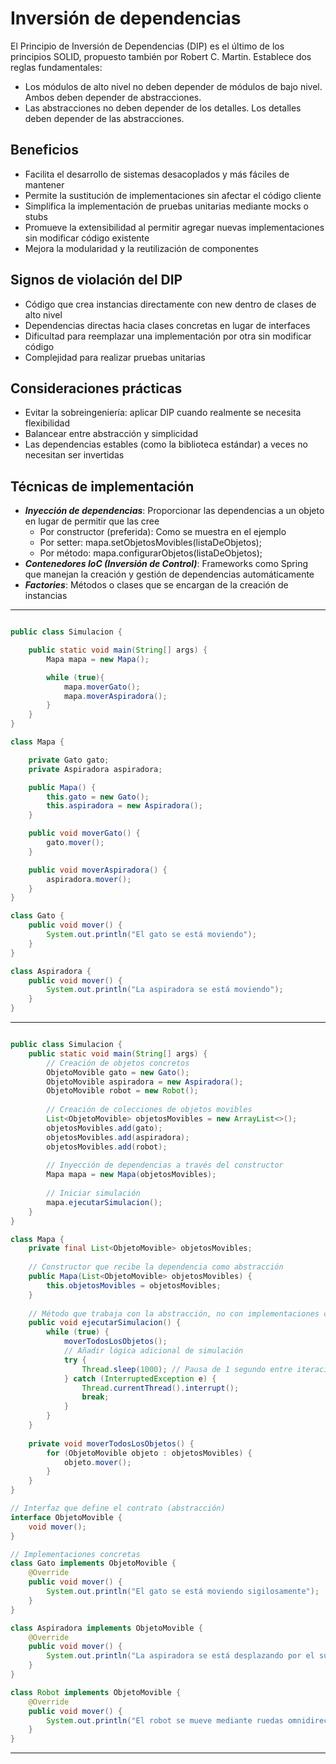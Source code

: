# Inversión de dependencias

El Principio de Inversión de Dependencias (DIP) es el último de los principios SOLID, propuesto también por Robert C. Martin. Establece dos reglas fundamentales:

- Los módulos de alto nivel no deben depender de módulos de bajo nivel. Ambos deben depender de abstracciones.
- Las abstracciones no deben depender de los detalles. Los detalles deben depender de las abstracciones.

## Beneficios

- Facilita el desarrollo de sistemas desacoplados y más fáciles de mantener
- Permite la sustitución de implementaciones sin afectar el código cliente
- Simplifica la implementación de pruebas unitarias mediante mocks o stubs
- Promueve la extensibilidad al permitir agregar nuevas implementaciones sin modificar código existente
- Mejora la modularidad y la reutilización de componentes

## Signos de violación del DIP

- Código que crea instancias directamente con new dentro de clases de alto nivel
- Dependencias directas hacia clases concretas en lugar de interfaces
- Dificultad para reemplazar una implementación por otra sin modificar código
- Complejidad para realizar pruebas unitarias

## Consideraciones prácticas

- Evitar la sobreingeniería: aplicar DIP cuando realmente se necesita flexibilidad
- Balancear entre abstracción y simplicidad
- Las dependencias estables (como la biblioteca estándar) a veces no necesitan ser invertidas

## Técnicas de implementación

- ***Inyección de dependencias***: Proporcionar las dependencias a un objeto en lugar de permitir que las cree
  - Por constructor (preferida): Como se muestra en el ejemplo
  - Por setter: mapa.setObjetosMovibles(listaDeObjetos);
  - Por método: mapa.configurarObjetos(listaDeObjetos);
- ***Contenedores IoC (Inversión de Control)***: Frameworks como Spring que manejan la creación y gestión de dependencias automáticamente
- ***Factories***: Métodos o clases que se encargan de la creación de instancias

---

```java

public class Simulacion {

    public static void main(String[] args) {
        Mapa mapa = new Mapa();

        while (true){
            mapa.moverGato();
            mapa.moverAspiradora();
        }
    }
}

class Mapa {

    private Gato gato;
    private Aspiradora aspiradora;

    public Mapa() {
        this.gato = new Gato();
        this.aspiradora = new Aspiradora();
    }

    public void moverGato() {
        gato.mover();
    }

    public void moverAspiradora() {
        aspiradora.mover();
    }
}

class Gato {
    public void mover() {
        System.out.println("El gato se está moviendo");
    }
}

class Aspiradora {
    public void mover() {
        System.out.println("La aspiradora se está moviendo");
    }
}
```

---

```java

public class Simulacion {
    public static void main(String[] args) {
        // Creación de objetos concretos
        ObjetoMovible gato = new Gato();
        ObjetoMovible aspiradora = new Aspiradora();
        ObjetoMovible robot = new Robot();
        
        // Creación de colecciones de objetos movibles
        List<ObjetoMovible> objetosMovibles = new ArrayList<>();
        objetosMovibles.add(gato);
        objetosMovibles.add(aspiradora);
        objetosMovibles.add(robot);
        
        // Inyección de dependencias a través del constructor
        Mapa mapa = new Mapa(objetosMovibles);
        
        // Iniciar simulación
        mapa.ejecutarSimulacion();
    }
}

class Mapa {
    private final List<ObjetoMovible> objetosMovibles;
    
    // Constructor que recibe la dependencia como abstracción
    public Mapa(List<ObjetoMovible> objetosMovibles) {
        this.objetosMovibles = objetosMovibles;
    }
    
    // Método que trabaja con la abstracción, no con implementaciones concretas
    public void ejecutarSimulacion() {
        while (true) {
            moverTodosLosObjetos();
            // Añadir lógica adicional de simulación
            try {
                Thread.sleep(1000); // Pausa de 1 segundo entre iteraciones
            } catch (InterruptedException e) {
                Thread.currentThread().interrupt();
                break;
            }
        }
    }
    
    private void moverTodosLosObjetos() {
        for (ObjetoMovible objeto : objetosMovibles) {
            objeto.mover();
        }
    }
}

// Interfaz que define el contrato (abstracción)
interface ObjetoMovible {
    void mover();
}

// Implementaciones concretas
class Gato implements ObjetoMovible {
    @Override
    public void mover() {
        System.out.println("El gato se está moviendo sigilosamente");
    }
}

class Aspiradora implements ObjetoMovible {
    @Override
    public void mover() {
        System.out.println("La aspiradora se está desplazando por el suelo");
    }
}

class Robot implements ObjetoMovible {
    @Override
    public void mover() {
        System.out.println("El robot se mueve mediante ruedas omnidireccionales");
    }
}

```

---
